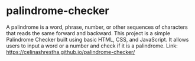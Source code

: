# palindrome-checker

 A palindrome is a word, phrase, number, or other sequences of characters that reads the same forward and backward. 
This project is a simple Palindrome Checker built using basic HTML, CSS, and JavaScript. It allows users to input a word or a number and check if it is a palindrome.
Link:  https://celinashrestha.github.io/palindrome-checker/
